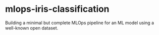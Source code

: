 # mlops-iris-classification
 Building a minimal but complete MLOps pipeline for an ML model using a well-known open dataset.
